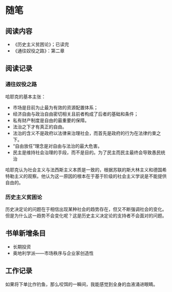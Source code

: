 # 随笔

## 阅读内容

* 《历史主义贫困论》；已读完
* 《通往奴役之路》：第二章

## 阅读记录

### 通往奴役之路

哈耶克的基本主张：

* 市场是目前为止最为有效的资源配置体系；
* 经济自由与政治自由密切相关且前者构成了后者的基础和条件；
* 私有财产制度是自由的最重要的保障。
* 法治之下才有真正的自由。
* 法治的含义不是政府以法律来治理社会，而首先是政府的行为在法律约束之下。
* “自由放任”理念是对自由与法治的最大危害。
* 民主是维持社会治理的手段，而不是目的。为了民主而民主最终会导致愚民统治

哈耶克认为社会主义与法西斯主义本质是一致的，根据苏联的斯大林主义和德国希特勒主义的观察。他认为这一原因的根本在于基于阶级的社会主义学说是不能提供自由的。

### 历史主义贫困论

历史决定论的问题在于相信出现某种社会的趋势存在，但又不断强调社会的变化。但是为什么这一趋势不会变化呢？这是历史主义决定论的支持者不会面对的问题。


## 书单新增条目

* 长期投资
* 奥地利学派——市场秩序与企业家创造性

## 工作记录

如果将下单比作钓鱼，那么咬饵的一瞬间，我能感觉到全身的血液涌进眼睛。